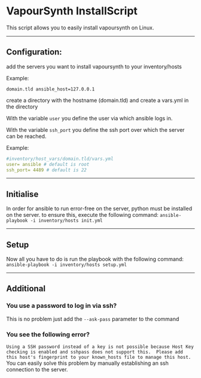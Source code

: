 # VapourSynth InstallScript
This script allows you to easily install vapoursynth on Linux.

____
## Configuration:
add the servers you want to install vapoursynth to your inventory/hosts

Example:
```
domain.tld ansible_host=127.0.0.1
```

create a directory with the hostname (domain.tld) and create a vars.yml in the directory

With the variable `user` you define the user via which ansible logs in. 

With the variable `ssh_port` you define the ssh port over which the server can be reached.

Example:
````yaml
#inventory/host_vars/domain.tld/vars.yml
user= ansible # default is root
ssh_port= 4489 # default is 22
````
___
## Initialise
In order for ansible to run error-free on the server, python must be installed on the server. to ensure this, 
execute the following command: `ansible-playbook -i inventory/hosts init.yml`

___
## Setup
Now all you have to do is run the playbook with the following command: `ansible-playbook -i inventory/hosts setup.yml`

___
## Additional
### You use a password to log in via ssh?
This is no problem just add the `--ask-pass` parameter to the command

### You see the following error?
`Using a SSH password instead of a key is not possible because Host Key checking is enabled and sshpass does not support this.  Please add this host's fingerprint to your known_hosts file to manage this host.`<br>
You can easily solve this problem by manually establishing an ssh connection to the server.